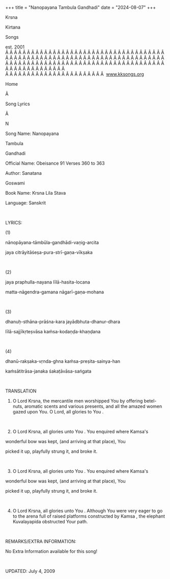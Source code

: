 +++ 
title = "Nanopayana Tambula Gandhadi"
date = "2024-08-07"
+++

Krsna
 
Kirtana
 
Songs

est. 2001
Â Â Â Â Â Â Â Â Â Â Â Â Â Â Â Â Â Â Â Â Â Â Â Â Â Â Â Â Â Â Â Â Â Â Â Â Â Â Â Â Â Â Â Â Â Â Â Â Â Â Â Â Â Â Â Â Â Â Â Â Â Â Â Â Â Â Â Â Â Â Â Â Â Â Â Â Â Â Â Â Â Â Â Â Â Â Â Â Â Â Â Â Â Â Â Â Â Â Â Â Â Â Â Â Â Â Â Â Â Â Â Â Â Â Â Â Â Â Â Â Â Â Â Â Â  
Â Â Â Â Â Â Â Â Â Â Â Â Â Â Â Â Â Â Â Â Â Â Â  
www.kksongs.org








Home


Ã 
 
Song Lyrics
 
Ã 
 
N


Song Name: 
Nanopayana
 
Tambula
 
Gandhadi


Official Name: Obeisance 91 Verses 360 to 363


Author: 
Sanatana
 
Goswami


Book Name: 
Krsna Lila 
Stava


Language: 
Sanskrit




 


LYRICS:


(1)


nānopāyana-tāmbūla-gandhādi-vaṇig-arcita 


jaya citrāyitāśeṣa-pura-strī-gaṇa-vīkṣaka



 


(2)


jaya praphulla-nayana līlā-hasita-locana 


matta-nāgendra-gamana nāgarī-gaṇa-mohana 


 


(3)


dhanuḥ-sthāna-prāśna-kara jayādbhuta-dhanur-dhara



līlā-sajjīkṛteṣvāsa
kaḿsa-kodaṇḍa-khaṇḍana 


 


(4)


dhanū-rakṣaka-vṛnda-ghna kaḿsa-preṣita-sainya-han



kaḿsātitrāsa-janaka
śakaṭāvāsa-sańgata


 


TRANSLATION


1) O Lord Krsna, the mercantile men
worshipped 
You
 by offering betel-nuts, aromatic scents
and various presents, and all the amazed women gazed upon You. O Lord, all
glories to 
You
.


 


2) O Lord Krsna, all glories unto 
You
. You enquired where 
Kamsa's

wonderful bow was kept, (and arriving at that place), 
You

picked it up, playfully strung it, and broke it.


 


3) O Lord Krsna, all glories unto 
You
. You enquired where 
Kamsa's

wonderful bow was kept, (and arriving at that place), 
You

picked it up, playfully strung it, and broke it.


 


4) O Lord Krsna, all glories unto 
You
. Although 
You
 were very eager
to go to the arena full of raised platforms constructed by 
Kamsa
,
the elephant 
Kuvalayapida
 obstructed Your path.


 


REMARKS/EXTRA INFORMATION:


No
Extra Information available for this song!


 


UPDATED:
 July 4, 2009
